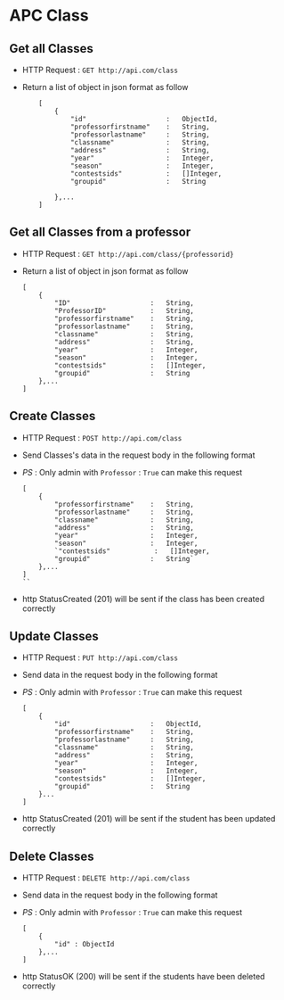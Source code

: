# APC Class

## Get all Classes
* HTTP Request : ```GET http://api.com/class```
* Return a list of object in json format as follow

    ``` 
        [
            {
                "id"                    :   ObjectId,
                "professorfirstname"    :   String,
                "professorlastname"     :   String,
                "classname"             :   String,
                "address"               :   String,
                "year"                  :   Integer,
                "season"                :   Integer,
                "contestsids"           :   []Integer,
                "groupid"               :   String

            },...
        ]
    ```

## Get all Classes from a professor
* HTTP Request : ```GET http://api.com/class/{professorid}```
* Return a list of object in json format as follow

    ``` 
    [
        {
            "ID"                    :   String,
            "ProfessorID"           :   String,
            "professorfirstname"    :   String,
            "professorlastname"     :   String,
            "classname"             :   String,
            "address"               :   String,
            "year"                  :   Integer,
            "season"                :   Integer,
            "contestsids"           :   []Integer,
            "groupid"               :   String
        },...
    ]
    ```


## Create Classes
* HTTP Request : ```POST http://api.com/class```
* Send Classes's data in the request body in the following format
* *PS* : Only admin with `Professor` : `True` can make this request 

	``` 
    [
        {
            "professorfirstname"    :   String,
            "professorlastname"     :   String,
            "classname"             :   String,
            "address"               :   String,
            "year"                  :   Integer,
            "season"                :   Integer,
            `"contestsids"           :   []Integer,
            "groupid"               :   String`
        },...
    ]
    ``
* http StatusCreated (201) will be sent if the class has been created correctly


## Update Classes
* HTTP Request : ```PUT http://api.com/class```
* Send data in the request body in the following format
* *PS* : Only admin with `Professor` : `True` can make this request

    ``` 
    [
        {
            "id"                    :   ObjectId,
            "professorfirstname"    :   String,
            "professorlastname"     :   String,
            "classname"             :   String,
            "address"               :   String,
            "year"                  :   Integer,
            "season"                :   Integer,
            "contestsids"           :   []Integer,
            "groupid"               :   String
        }...
    ]
    ```

* http StatusCreated (201) will be sent if the student has been updated correctly


## Delete Classes
* HTTP Request : ```DELETE http://api.com/class```
* Send data in the request body in the following format
* *PS* : Only admin with `Professor` : `True` can make this request

	``` 
    [
        {  
            "id" : ObjectId
        },...
    ]
	```
* http StatusOK (200) will be sent if the students have been deleted correctly
